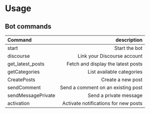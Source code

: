 # Usage

## Bot commands

|  Command  | description|
|:--------------|-----------------:|
| start | Start the bot |
| discourse | Link your Discourse account |
| get_latest_posts | Fetch and display the latest posts |
| getCategories | 	List available categories |
| CreatePosts | 	Create a new post |
| sendComment | Send a comment on an existing post |
| sendMessagePrivate | 	Send a private message |
| activation | 	Activate notifications for new posts |
